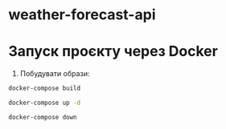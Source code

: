 # weather-forecast-api

# Запуск проєкту через Docker

1. Побудувати образи:

```bash
docker-compose build

docker-compose up -d

docker-compose down
```
